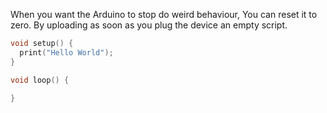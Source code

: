 
When you want the Arduino to stop do weird behaviour, You can reset it to zero.
By uploading as soon as you plug the device an empty script.

``` ino
void setup() {
  print("Hello World");
}

void loop() {

}
```
